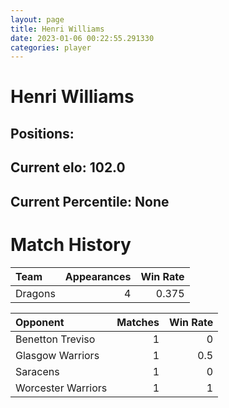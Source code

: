 ```yaml
---  
layout: page  
title: Henri Williams  
date: 2023-01-06 00:22:55.291330  
categories: player  
---
```

# Henri Williams

## Positions: 

## Current elo: 102.0

## Current Percentile: None

# Match History


| Team    |   Appearances |   Win Rate |
|:--------|--------------:|-----------:|
| Dragons |             4 |      0.375 |

| Opponent           |   Matches |   Win Rate |
|:-------------------|----------:|-----------:|
| Benetton Treviso   |         1 |        0   |
| Glasgow Warriors   |         1 |        0.5 |
| Saracens           |         1 |        0   |
| Worcester Warriors |         1 |        1   |